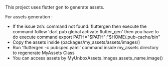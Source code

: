 This project uses flutter gen to generate assets.

For assets generation :
- If the issue zsh: command not found: fluttergen then execute the command follow 'dart pub global activate flutter_gen' then you have to do execute command export PATH="$PATH":"$HOME/.pub-cache/bin"
- Copy the assets inside (packages/my_assets/assets/images/)
- Run 'fluttergen -c pubspec.yaml' command inside my_assets directory to regenerate MyAssets Class
- You can access assets by MyUnboxAssets.images.assets_name.image() 